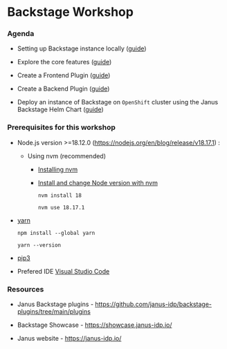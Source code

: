 # Backstage Workshop

### Agenda

- Setting up Backstage instance locally ([guide](https://github.com/divyanshiGupta/backstage-workshop/blob/main/setup-backstage))

- Explore the core features ([guide](https://github.com/divyanshiGupta/backstage-workshop/blob/main/core-features))

- Create a Frontend Plugin ([guide](https://github.com/divyanshiGupta/backstage-workshop/blob/main/create-fe-plugin))

- Create a Backend Plugin ([guide](https://github.com/divyanshiGupta/backstage-workshop/blob/main/create-be-plugin))

- Deploy an instance of Backstage on `OpenShift` cluster using the Janus Backstage Helm Chart ([guide](https://github.com/divyanshiGupta/backstage-workshop/blob/main/backstage-helm-chart))

### Prerequisites for this workshop

- Node.js version >=18.12.0 (https://nodejs.org/en/blog/release/v18.17.1) :

  - Using nvm (recommended)

    - [Installing nvm](https://github.com/nvm-sh/nvm#install--update-script)
    - [Install and change Node version with nvm](https://nodejs.org/en/download/package-manager#nvm)

      ```
      nvm install 18
      ```

      ```
      nvm use 18.17.1
      ```

- [yarn](https://classic.yarnpkg.com/en/docs/install)

  ```
  npm install --global yarn
  ```

  ```
  yarn --version
  ```

- [pip3](https://www.activestate.com/resources/quick-reads/how-to-install-and-use-pip3/)

- Prefered IDE [Visual Studio Code](https://code.visualstudio.com/download)

### Resources

- Janus Backstage plugins - https://github.com/janus-idp/backstage-plugins/tree/main/plugins

- Backstage Showcase - https://showcase.janus-idp.io/

- Janus website - https://janus-idp.io/
